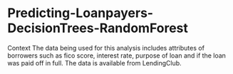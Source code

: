 # Predicting-Loanpayers-DecisionTrees-RandomForest

Context
The data being used for this analysis includes attributes of borrowers such as fico score, interest rate, purpose of loan and if the loan was paid off in full.
The data is available from LendingClub.
